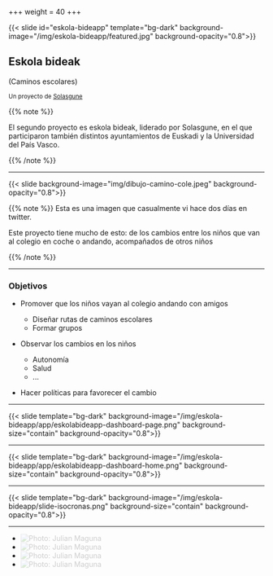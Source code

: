 +++
weight = 40
+++


{{< slide id="eskola-bideapp" template="bg-dark" background-image="/img/eskola-bideapp/featured.jpg" background-opacity="0.8">}}



## Eskola bideak

(Caminos escolares)


<small>Un proyecto de [Solasgune](https//solasgune.com)</small>

{{% note %}}

El segundo proyecto es eskola bideak, liderado por Solasgune, en el que participaron también distintos ayuntamientos de Euskadi y la Universidad del País Vasco.

{{% /note %}}

---

{{< slide background-image="img/dibujo-camino-cole.jpeg" background-opacity="0.8">}}

{{% note %}}
Esta es una imagen que casualmente vi hace dos días en twitter.

Este proyecto tiene mucho de esto: de los cambios entre los niños que van al colegio en coche o andando, acompañados de otros niños

{{% /note %}}

---

### Objetivos

- Promover que los niños vayan al colegio andando con amigos
  - Diseñar rutas de caminos escolares
  - Formar grupos

- Observar los cambios en los niños
  - Autonomía
  - Salud
  - ...

- Hacer políticas para favorecer el cambio

---

{{< slide template="bg-dark" background-image="/img/eskola-bideapp/app/eskolabideapp-dashboard-page.png" background-size="contain" background-opacity="0.8">}}

---

{{< slide template="bg-dark" background-image="/img/eskola-bideapp/app/eskolabideapp-dashboard-home.png" background-size="contain" background-opacity="0.8">}}

---

{{< slide template="bg-dark" background-image="/img/eskola-bideapp/slide-isocronas.png" background-size="contain" background-opacity="0.8">}}


---

<ul class="gallery" data-iterations="0" data-interval="2.5" data-mode="full-screen">
  <li><img src="/img/eskola-bideapp/school/photo_2020-03-12_10-30-57.jpg" alt="Photo: Julian Maguna" style="opacity:0.2;"></li>
  <li><img src="/img/eskola-bideapp/school/photo_2021-01-23_19-23-37.jpg" alt="Photo: Julian Maguna" style="opacity:0.2;"></li>
  <li><img src="/img/eskola-bideapp/school/photo_2021-01-23_19-23-54.jpg" alt="Photo: Julian Maguna" style="opacity:0.2;"></li>
  <li><img src="/img/eskola-bideapp/school/photo_2021-03-02_11-04-11.jpg" alt="Photo: Julian Maguna" style="opacity:0.2;"></li>
</ul>
